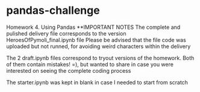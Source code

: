 # pandas-challenge
Homework 4. Using Pandas
**IMPORTANT NOTES
The complete and pulished delivery file corresponds to the version HeroesOfPymoli_final.ipynb file
Please be advised that the file code was uploaded but not runned, for avoiding weird characters within the delivery

The 2 draft.ipynb files correspond to tryout versions of the homework. 
Both of them contain mistakes! =), but wanted to share in case you were interested on seeing the complete coding process

The starter.ipynb was kept in blank in case I needed to start from scratch


